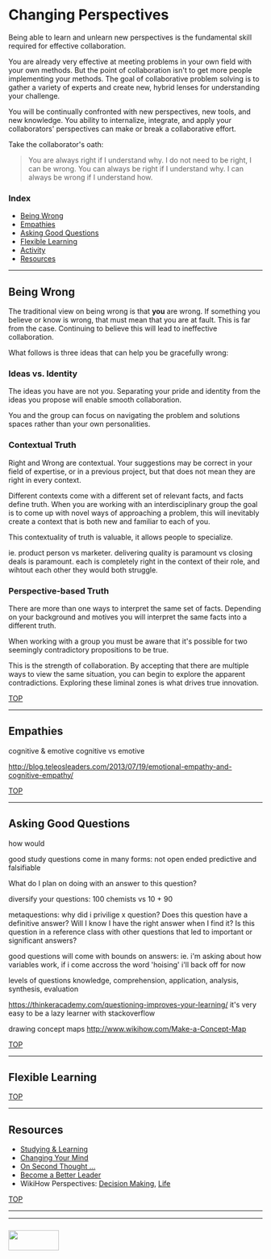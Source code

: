 # Changing Perspectives

Being able to learn and unlearn new perspectives is the fundamental skill required for effective collaboration.  

You are already very effective at meeting problems in your own field with your own methods.  But the point of collaboration isn't to get more people implementing your methods. The goal of collaborative problem solving is to gather a variety of experts and create new, hybrid lenses for understanding your challenge. 

You will be continually confronted with new perspectives, new tools, and new knowledge.  You ability to internalize, integrate, and apply your collaborators' perspectives can make or break a collaborative effort.


Take the collaborator's oath:
>  You are always right if I understand why. I do not need to be right, I can be wrong. 
>  You can always be right if I understand why. I can always be wrong if I understand how.

### Index
* [Being Wrong](#being-wrong)
* [Empathies](#empathies)
* [Asking Good Questions](#asking-good-questions)
* [Flexible Learning](#flexible-learning)
* [Activity](#activity)
* [Resources](#resources)

___


## Being Wrong

The traditional view on being wrong is that __you__ are wrong.  If something you believe or know is wrong, that must mean that you are at fault.  This is far from the case.  Continuing to believe this will lead to ineffective collaboration.  

What follows is three ideas that can help you be gracefully wrong:

### Ideas vs. Identity

The ideas you have are not you.  Separating your pride and identity from the ideas you propose will enable smooth collaboration.  

You and the group can focus on navigating the problem and solutions spaces rather than your own personalities.

### Contextual Truth

Right and Wrong are contextual.  Your suggestions may be correct in your field of expertise, or in a previous project, but that does not mean they are right in every context.

Different contexts come with a different set of relevant facts, and facts define truth.  When you are working with an interdisciplinary group the goal is to come up with novel ways of approaching a problem, this will inevitably create a context that is both new and familiar to each of you.

This contextuality of truth is valuable, it allows people to specialize.  

ie. product person vs marketer.  delivering quality is paramount vs closing deals is paramount.  each is completely right in the context of their role, and wihtout each other they would both struggle.

### Perspective-based Truth

There are more than one ways to interpret the same set of facts.  Depending on your background and motives you will interpret the same facts into a different truth.

When working with a group you must be aware that it's possible for two seemingly contradictory propositions to be true.  

This is the strength of collaboration.  By accepting that there are multiple ways to view the same situation, you can begin to explore the apparent contradictions.  Exploring these liminal zones is what drives true innovation.


[TOP](#index)

___

## Empathies

cognitive & emotive
cognitive vs emotive

http://blog.teleosleaders.com/2013/07/19/emotional-empathy-and-cognitive-empathy/


[TOP](#index)
___

## Asking Good Questions



how would 

good study questions come in many forms:
	not open ended 
	predictive and falsifiable


What do I plan on doing with an answer to this question?

diversify your questions:
	100 chemists vs 10 + 90

metaquestions:
	why did i privilige x question?
	Does this question have a definitive answer? Will I know I have the right answer when I find it?
	Is this question in a reference class with other questions that led to important or significant answers?

good questions will come with bounds on answers:
	ie. i'm asking about how variables work, if i come accross the word 'hoising' i'll back off for now

levels of questions
	knowledge, comprehension, application, analysis, synthesis, evaluation

https://thinkeracademy.com/questioning-improves-your-learning/
	it's very easy to be a lazy learner with stackoverflow 

drawing concept maps
	http://www.wikihow.com/Make-a-Concept-Map

[TOP](#index)

___

## Flexible Learning







[TOP](#index)

___

## Resources

* [Studying & Learning](https://elewa-academy.github.io/Fundamentals/00-motivation-studying/0-find-your-why.html)
* [Changing Your Mind](https://medium.com/@vanschneider/why-you-should-change-your-mind-913179773405)
* [On Second Thought ...](https://www.npr.org/sections/money/2017/06/23/534132561/episode-780-on-second-thought)
* [Become a Better Leader](https://www.inc.com/rohini-venkatraman/the-right-way-to-change-your-mind-without-looking.html)
* WikiHow Perspectives: [Decision Making](https://www.wikihow.com/Develop-Alternative-Perspectives-for-Decision-Making), [Life](https://www.wikihow.com/Change-Your-Perspective)


[TOP](#index)

___
___
### <a href="http://elewa.education/blog" target="_blank"><img src="https://user-images.githubusercontent.com/18554853/34921062-506450ae-f97d-11e7-875f-6feeb26ad72d.png" width="100" height="40"/></a>